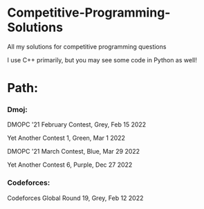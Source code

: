 # Competitive-Programming-Solutions
All my solutions for competitive programming questions

I use C++ primarily, but you may see some code in Python as well!

# Path:

### Dmoj:

DMOPC '21 February Contest, Grey, Feb 15 2022

Yet Another Contest 1, Green, Mar 1 2022

DMOPC '21 March Contest, Blue, Mar 29 2022

Yet Another Contest 6, Purple, Dec 27 2022



### Codeforces:

Codeforces Global Round 19, Grey, Feb 12 2022
